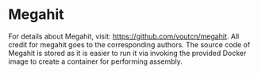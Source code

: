 # Megahit
For details about Megahit, visit: https://github.com/voutcn/megahit. All credit for megahit goes to the corresponding
authors. The source code of Megahit is stored as it is easier to run it via invoking the provided Docker image to 
create a container for performing assembly.